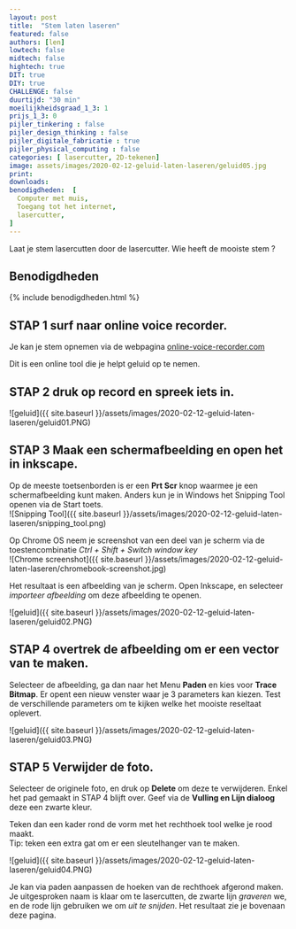 ```yaml
---
layout: post
title:  "Stem laten laseren"
featured: false
authors: [len]
lowtech: false
midtech: false
hightech: true
DIT: true
DIY: true
CHALLENGE: false
duurtijd: "30 min"
moeilijkheidsgraad_1_3: 1
prijs_1_3: 0
pijler_tinkering : false
pijler_design_thinking : false
pijler_digitale_fabricatie : true
pijler_physical_computing : false
categories: [ lasercutter, 2D-tekenen]
image: assets/images/2020-02-12-geluid-laten-laseren/geluid05.jpg
print: 
downloads:
benodigdheden:  [
  Computer met muis,
  Toegang tot het internet,
  lasercutter,
]
---
```

Laat je stem lasercutten door de lasercutter. Wie heeft de mooiste stem ?  

## Benodigdheden

{% include benodigdheden.html %}

## STAP 1 surf naar online voice recorder. 

Je kan je stem opnemen via de webpagina [online-voice-recorder.com](https://online-voice-recorder.com/)

Dit is een online tool die je helpt geluid op te nemen.  

## STAP 2 druk op record en spreek iets in. 

![geluid]({{ site.baseurl }}/assets/images/2020-02-12-geluid-laten-laseren/geluid01.PNG)

## STAP 3 Maak een schermafbeelding en open het in inkscape. 

Op de meeste toetsenborden is er een **Prt Scr** knop waarmee je een schermafbeelding kunt maken. Anders kun je in Windows het Snipping Tool openen via de Start toets.  
![Snipping Tool]({{ site.baseurl }}/assets/images/2020-02-12-geluid-laten-laseren/snipping_tool.png)

Op Chrome OS neem je screenshot van een deel van je scherm via de toestencombinatie *Ctrl + Shift + Switch window key*  
![Chrome screenshot]({{ site.baseurl }}/assets/images/2020-02-12-geluid-laten-laseren/chromebook-screenshot.jpg)

Het resultaat is een afbeelding van je scherm. Open Inkscape, en selecteer *importeer afbeelding* om deze afbeelding te openen.

![geluid]({{ site.baseurl }}/assets/images/2020-02-12-geluid-laten-laseren/geluid02.PNG)

## STAP 4 overtrek de afbeelding om er een vector van te maken. 

Selecteer de afbeelding, ga dan naar het Menu **Paden** en kies voor **Trace Bitmap**. Er opent een nieuw venster waar je 3 parameters kan kiezen. 
Test de verschillende parameters om te kijken welke het mooiste reseltaat oplevert. 

![geluid]({{ site.baseurl }}/assets/images/2020-02-12-geluid-laten-laseren/geluid03.PNG)


## STAP 5 Verwijder de foto. 

Selecteer de originele foto, en druk op **Delete** om deze te verwijderen. Enkel het pad gemaakt in STAP 4 blijft over. Geef via de **Vulling en Lijn dialoog** deze een zwarte kleur. 

Teken dan een kader rond de vorm met het rechthoek tool welke je rood maakt.  
Tip: teken een extra gat om er een sleutelhanger van te maken. 

![geluid]({{ site.baseurl }}/assets/images/2020-02-12-geluid-laten-laseren/geluid04.PNG) 

Je kan via paden aanpassen de hoeken van de rechthoek afgerond maken. Je uitgesproken naam is klaar om te lasercutten, de zwarte lijn *graveren* we, en de rode lijn gebruiken we om *uit te snijden*. Het resultaat zie je bovenaan deze pagina.
